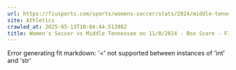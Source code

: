 ```yaml
---
url: https://fiusports.com/sports/womens-soccer/stats/2024/middle-tennessee/boxscore/12514
site: Athletics
crawled_at: 2025-05-13T10:04:44.513982
title: Women's Soccer vs Middle Tennessee on 11/8/2024 - Box Score - FIU Athletics
---
```


Error generating fit markdown: '<' not supported between instances of 'int' and 'str'